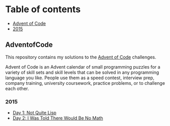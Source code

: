 # Table of contents

- [Advent of Code](#adventofcode)
- [2015](#2015)

## AdventofCode

This repository contains my solutions to the [Advent of Code](https://adventofcode.com/) challenges.

Advent of Code is an Advent calendar of small programming puzzles for a variety of skill sets and skill levels that can be solved in any programming language you like. People use them as a speed contest, interview prep, company training, university coursework, practice problems, or to challenge each other.

### 2015

- [Day 1: Not Quite Lisp](./2015/01-Santa.js)
- [Day 2: I Was Told There Would Be No Math](./2015/02-Wrappingpaper.js)
